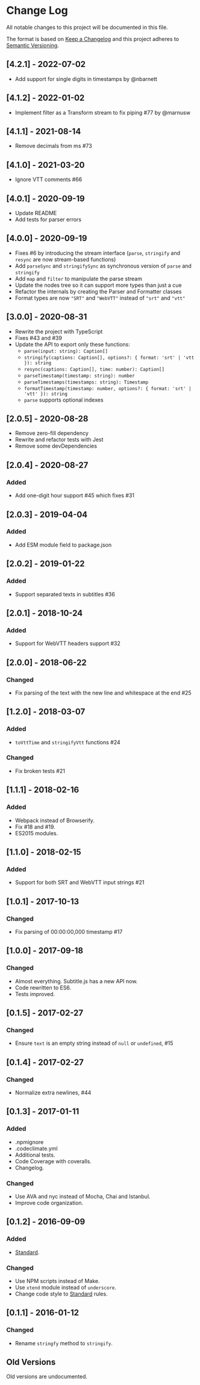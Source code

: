 # Change Log

All notable changes to this project will be documented in this file.

The format is based on [Keep a Changelog](http://keepachangelog.com/)
and this project adheres to [Semantic Versioning](http://semver.org/).

## [4.2.1] - 2022-07-02

- Add support for single digits in timestamps by @nbarnett

## [4.1.2] - 2022-01-02

- Implement filter as a Transform stream to fix piping #77 by @marnusw

## [4.1.1] - 2021-08-14

- Remove decimals from ms #73

## [4.1.0] - 2021-03-20

- Ignore VTT comments #66

## [4.0.1] - 2020-09-19

- Update README
- Add tests for parser errors

## [4.0.0] - 2020-09-19

- Fixes #6 by introducing the stream interface (`parse`, `stringify` and `resync` are now stream-based functions)
- Add `parseSync` and `stringifySync` as synchronous version of `parse` and `stringify`
- Add `map` and `filter` to manipulate the parse stream
- Update the nodes tree so it can support more types than just a cue
- Refactor the internals by creating the Parser and Formatter classes
- Format types are now `"SRT"` and `"WebVTT"` instead of `"srt"` and `"vtt"`

## [3.0.0] - 2020-08-31

- Rewrite the project with TypeScript
- Fixes #43 and #39
- Update the API to export only these functions:
  - `parse(input: string): Caption[]`
  - `stringify(captions: Caption[], options?: { format: 'srt' | 'vtt }): string`
  - `resync(captions: Caption[], time: number): Caption[]`
  - `parseTimestamp(timestamp: string): number`
  - `parseTimestamps(timestamps: string): Timestamp`
  - `formatTimestamp(timestamp: number, options?: { format: 'srt' | 'vtt' }): string`
  - `parse` supports optional indexes

## [2.0.5] - 2020-08-28

- Remove zero-fill dependency
- Rewrite and refactor tests with Jest
- Remove some devDependencies

## [2.0.4] - 2020-08-27

### Added

- Add one-digit hour support #45 which fixes #31

## [2.0.3] - 2019-04-04

### Added

- Add ESM module field to package.json

## [2.0.2] - 2019-01-22

### Added

- Support separated texts in subtitles #36

## [2.0.1] - 2018-10-24

### Added

- Support for WebVTT headers support #32

## [2.0.0] - 2018-06-22

### Changed

- Fix parsing of the text with the new line and whitespace at the end #25

## [1.2.0] - 2018-03-07

### Added

- `toVttTime` and `stringifyVtt` functions #24

### Changed

- Fix broken tests #21

## [1.1.1] - 2018-02-16

### Added

- Webpack instead of Browserify.
- Fix #18 and #19.
- ES2015 modules.

## [1.1.0] - 2018-02-15

### Added

- Support for both SRT and WebVTT input strings #21

## [1.0.1] - 2017-10-13

### Changed

- Fix parsing of 00:00:00,000 timestamp #17

## [1.0.0] - 2017-09-18

### Changed

- Almost everything. Subtitle.js has a new API now.
- Code rewritten to ES6.
- Tests improved.

## [0.1.5] - 2017-02-27

### Changed

- Ensure `text` is an empty string instead of `null` or `undefined`, #15

## [0.1.4] - 2017-02-27

### Changed

- Normalize extra newlines, #44

## [0.1.3] - 2017-01-11

### Added

- .npmignore
- .codeclimate.yml
- Additional tests.
- Code Coverage with coveralls.
- Changelog.

### Changed

- Use AVA and nyc instead of Mocha, Chai and Istanbul.
- Improve code organization.

## [0.1.2] - 2016-09-09

### Added

- [Standard](https://github.com/feross/standard).

### Changed

- Use NPM scripts instead of Make.
- Use `xtend` module instead of `underscore`.
- Change code style to [Standard](https://github.com/feross/standard) rules.

## [0.1.1] - 2016-01-12

### Changed

- Rename `stringfy` method to `stringify`.

## Old Versions

Old versions are undocumented.
